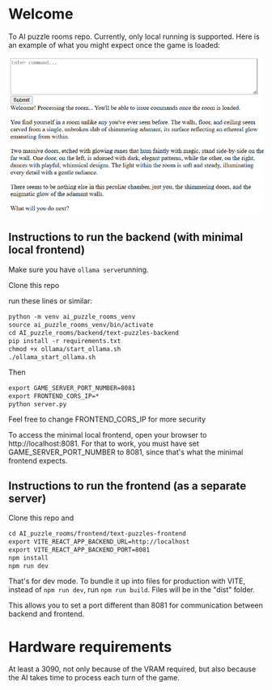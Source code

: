 # Welcome

To AI puzzle rooms repo. Currently, only local running is supported. Here is an example of what you might expect once the game is loaded:

![image](example_room_2.jpg)


## Instructions to run the backend (with minimal local frontend)

Make sure you have `ollama serve`running.

Clone this repo

run these lines or similar:
```
python -m venv ai_puzzle_rooms_venv
source ai_puzzle_rooms_venv/bin/activate
cd AI_puzzle_rooms/backend/text-puzzles-backend
pip install -r requirements.txt
chmod +x ollama/start_ollama.sh
./ollama_start_ollama.sh
```

Then
```
export GAME_SERVER_PORT_NUMBER=8081
export FRONTEND_CORS_IP=*
python server.py
```

Feel free to change FRONTEND_CORS_IP for more security

To access the minimal local frontend, open your browser to http://localhost:8081. For that to work, you must have set GAME_SERVER_PORT_NUMBER to 8081, since that's what the minimal frontend expects.


## Instructions to run the frontend (as a separate server)

Clone this repo and

```
cd AI_puzzle_rooms/frontend/text-puzzles-frontend
export VITE_REACT_APP_BACKEND_URL=http://localhost
export VITE_REACT_APP_BACKEND_PORT=8081
npm install
npm run dev
```

That's for dev mode. To bundle it up into files for production with VITE, instead of `npm run dev`, run `npm run build`. Files will be in the "dist" folder.

This allows you to set a port different than 8081 for communication between backend and frontend.


# Hardware requirements

At least a 3090, not only because of the VRAM required, but also because the AI takes time to process each turn of the game.
